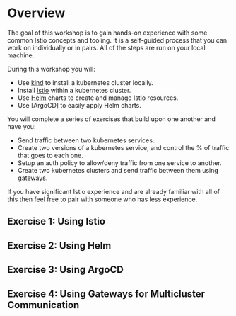 # Overview
The goal of this workshop is to gain hands-on experience with some common Istio concepts and tooling. It is a self-guided process that you can work on individually or in pairs. All of the steps are run on your local machine.

During this workshop you will:
* Use [kind](https://kind.sigs.k8s.io/) to install a kubernetes cluster locally.
* Install [Istio](https://istio.io/) within a kubernetes cluster.
* Use [Helm](https://helm.sh/) charts to create and manage Istio resources.
* Use [ArgoCD] to easily apply Helm charts.

You will complete a series of exercises that build upon one another and have you:
* Send traffic between two kubernetes services.
* Create two versions of a kubernetes service, and control the % of traffic that goes to each one.
* Setup an auth policy to allow/deny traffic from one service to another.
* Create two kubernetes clusters and send traffic between them using gateways.

If you have significant Istio experience and are already familiar with all of this then feel free to pair with someone who has less experience.

## Exercise 1: Using Istio

## Exercise 2: Using Helm

## Exercise 3: Using ArgoCD

## Exercise 4: Using Gateways for Multicluster Communication
